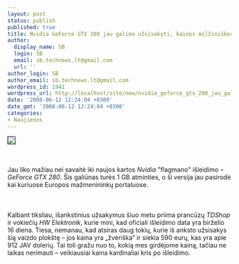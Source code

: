 ```yaml
---
layout: post
status: publish
published: true
title: Nvidia GeForce GTX 280 jau galima užsisakyti, kainos milžiniškos
author:
  display_name: SB
  login: SB
  email: sb.technews.lt@gmail.com
  url: ''
author_login: SB
author_email: sb.technews.lt@gmail.com
wordpress_id: 1941
wordpress_url: http://localhost/site/new/nvidia_geforce_gtx_280_jau_galima_uzsisakyti__kainos_milziniskos/
date: '2008-06-12 12:24:04 +0300'
date_gmt: '2008-06-12 12:24:04 +0300'
categories:
- Naujienos
---
```

<p><a class="ns" href="http://www.technews.lt/upl/Failai/gtx280_hw-elektronik2.jpg">
<div class="imgright"><img src="http://img151.imageshack.us/img151/56/gtx280hwelektronikthmqp1.jpg" border="1"></div>
<p></a><br />
<br>Jau liko mažiau nei savaitė iki naujos kartos <i>Nvidia</i> &quot;flagmano&quot; išleidimo – <i>GeForce GTX 280</i>. Šis galiūnas turės 1 GB atminties, o ši versija jau pasirodė kai kuriuose Europos mažmenininkų portaluose.<br />
<br><br />
<br>Kalbant tiksliau, išankstinius užsakymus šiuo metu priima prancūzų <i>TDShop</i> ir vokiečių <i>HW Elektronik</i>, kurie mini, kad oficiali išleidimo data yra birželio 16 diena. Tiesa, nemanau, kad atsiras daug tokių, kurie iš anksto užsisakys šią vaizdo plokštę – jos kaina yra „žvėriška“ ir siekia 590 eurų, kas yra apie 912 JAV dolerių. Tai toli gražu nuo to, kokią mes girdėjome kainą, tačiau ne laikas nerimauti – veikiausiai kaina kardinaliai kris po išleidimo.<br />
<br><br />
<br><br />
<br><br />
<br></p>
